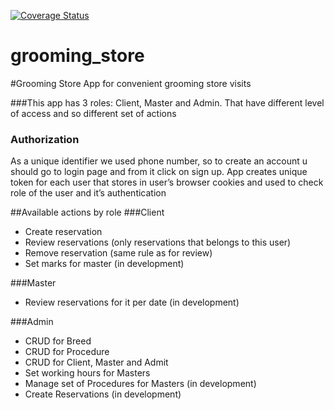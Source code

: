 [![Coverage Status](https://coveralls.io/repos/github/el-shes/grooming_store/badge.svg?branch=master)](https://coveralls.io/github/el-shes/grooming_store?branch=master)
# grooming_store

#Grooming Store
App for convenient grooming store visits

###This app has 3 roles:
Client, Master and Admin. 
That have different level of access and so different set of actions

### Authorization 
As a unique identifier we used phone number, so to create an account u should go to login page and from it click on sign up.
App creates unique token for each user that stores in user’s browser cookies and used to check role of the user and it’s authentication

##Available actions by role
###Client
- Create reservation
- Review reservations (only reservations that belongs to this user)
- Remove reservation (same rule as for review)
- Set marks for master (in development)

###Master
- Review reservations for it per date (in development)

###Admin
- CRUD for Breed
- CRUD for Procedure
- CRUD for Client, Master and Admit
- Set working hours for Masters
- Manage set of Procedures for Masters (in development)
- Create Reservations (in development)
